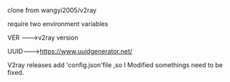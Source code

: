 clone from wangyi2005/v2ray 

require two environment variables

VER --->v2ray version

UUID--->https://www.uuidgenerator.net/

V2ray releases add 'config.json'file ,so I Modified somethings need to be fixed.
